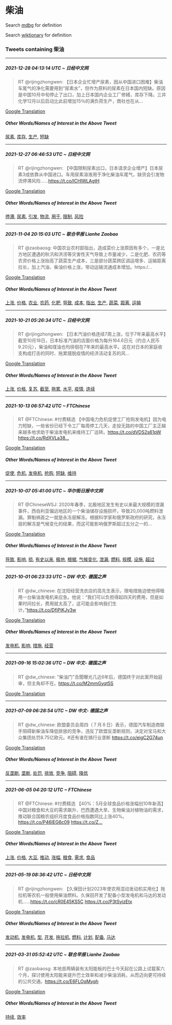 # 柴油

Search [mdbg](https://www.mdbg.net/chinese/dictionary?page=worddict&wdrst=0&wdqb=柴油) for definition

Search [wiktionary](https://en.wiktionary.org/wiki/柴油) for definition

### Tweets containing 柴油

___
##### 2021-12-28 04:13:14 UTC ~ 日经中文网
> RT @rijingzhongwen: 【日本企业忙增产尿素，因从中国进口困难】柴油车尾气的净化需要用到“尿素水”，但作为原料的尿素在日本国内短缺。原因是中国10月中旬停止了出口，加上日本国内企业工厂修繕，库存下降。三井化学12月以后启动比此前增加15％的满负荷生产，商社也在从…

[Google Translation](https://translate.google.com/?hi=en&tab=TT&sl=zh-CN&tl=en&op=translate&text=RT+%40rijingzhongwen%3A+%E3%80%90%E6%97%A5%E6%9C%AC%E4%BC%81%E4%B8%9A%E5%BF%99%E5%A2%9E%E4%BA%A7%E5%B0%BF%E7%B4%A0%EF%BC%8C%E5%9B%A0%E4%BB%8E%E4%B8%AD%E5%9B%BD%E8%BF%9B%E5%8F%A3%E5%9B%B0%E9%9A%BE%E3%80%91%E6%9F%B4%E6%B2%B9%E8%BD%A6%E5%B0%BE%E6%B0%94%E7%9A%84%E5%87%80%E5%8C%96%E9%9C%80%E8%A6%81%E7%94%A8%E5%88%B0%E2%80%9C%E5%B0%BF%E7%B4%A0%E6%B0%B4%E2%80%9D%EF%BC%8C%E4%BD%86%E4%BD%9C%E4%B8%BA%E5%8E%9F%E6%96%99%E7%9A%84%E5%B0%BF%E7%B4%A0%E5%9C%A8%E6%97%A5%E6%9C%AC%E5%9B%BD%E5%86%85%E7%9F%AD%E7%BC%BA%E3%80%82%E5%8E%9F%E5%9B%A0%E6%98%AF%E4%B8%AD%E5%9B%BD10%E6%9C%88%E4%B8%AD%E6%97%AC%E5%81%9C%E6%AD%A2%E4%BA%86%E5%87%BA%E5%8F%A3%EF%BC%8C%E5%8A%A0%E4%B8%8A%E6%97%A5%E6%9C%AC%E5%9B%BD%E5%86%85%E4%BC%81%E4%B8%9A%E5%B7%A5%E5%8E%82%E4%BF%AE%E7%B9%95%EF%BC%8C%E5%BA%93%E5%AD%98%E4%B8%8B%E9%99%8D%E3%80%82%E4%B8%89%E4%BA%95%E5%8C%96%E5%AD%A612%E6%9C%88%E4%BB%A5%E5%90%8E%E5%90%AF%E5%8A%A8%E6%AF%94%E6%AD%A4%E5%89%8D%E5%A2%9E%E5%8A%A015%EF%BC%85%E7%9A%84%E6%BB%A1%E8%B4%9F%E8%8D%B7%E7%94%9F%E4%BA%A7%EF%BC%8C%E5%95%86%E7%A4%BE%E4%B9%9F%E5%9C%A8%E4%BB%8E%E2%80%A6)
##### Other Words/Names of Interest in the Above Tweet
[尿素](尿素.md), [库存](库存.md), [生产](生产.md), [短缺](短缺.md)
___
##### 2021-12-27 06:46:53 UTC ~ 日经中文网
> RT @rijingzhongwen: 【中国限制尿素出口，日本请求企业增产】日本尿素3成依靠从中国进口。车用尿素溶液用于净化柴油车尾气，缺货会引发物流停滞风险……https://t.co/lCHlWLAgtH

[Google Translation](https://translate.google.com/?hi=en&tab=TT&sl=zh-CN&tl=en&op=translate&text=RT+%40rijingzhongwen%3A+%E3%80%90%E4%B8%AD%E5%9B%BD%E9%99%90%E5%88%B6%E5%B0%BF%E7%B4%A0%E5%87%BA%E5%8F%A3%EF%BC%8C%E6%97%A5%E6%9C%AC%E8%AF%B7%E6%B1%82%E4%BC%81%E4%B8%9A%E5%A2%9E%E4%BA%A7%E3%80%91%E6%97%A5%E6%9C%AC%E5%B0%BF%E7%B4%A03%E6%88%90%E4%BE%9D%E9%9D%A0%E4%BB%8E%E4%B8%AD%E5%9B%BD%E8%BF%9B%E5%8F%A3%E3%80%82%E8%BD%A6%E7%94%A8%E5%B0%BF%E7%B4%A0%E6%BA%B6%E6%B6%B2%E7%94%A8%E4%BA%8E%E5%87%80%E5%8C%96%E6%9F%B4%E6%B2%B9%E8%BD%A6%E5%B0%BE%E6%B0%94%EF%BC%8C%E7%BC%BA%E8%B4%A7%E4%BC%9A%E5%BC%95%E5%8F%91%E7%89%A9%E6%B5%81%E5%81%9C%E6%BB%9E%E9%A3%8E%E9%99%A9%E2%80%A6%E2%80%A6https%3A%2F%2Ft.co%2FlCHlWLAgtH)
##### Other Words/Names of Interest in the Above Tweet
[停滞](停滞.md), [尿素](尿素.md), [引发](引发.md), [物流](物流.md), [用于](用于.md), [限制](限制.md), [风险](风险.md)
___
##### 2021-11-04 20:15:03 UTC ~ 联合早报 Lianhe Zaobao
> RT @zaobaosg: 中国农业农村部指出，造成菜价上涨原因有多个，一是北方地区遭遇的秋汛和洪涝等灾害性天气导致上市量减少，二是化肥、农药等农资价格上涨抬高了蔬菜生产成本，三是部分蔬菜跨区调运增多、运输距离拉长，加上汽油、柴油价格上涨，带动运输流通成本增加。https:/…

[Google Translation](https://translate.google.com/?hi=en&tab=TT&sl=zh-CN&tl=en&op=translate&text=RT+%40zaobaosg%3A+%E4%B8%AD%E5%9B%BD%E5%86%9C%E4%B8%9A%E5%86%9C%E6%9D%91%E9%83%A8%E6%8C%87%E5%87%BA%EF%BC%8C%E9%80%A0%E6%88%90%E8%8F%9C%E4%BB%B7%E4%B8%8A%E6%B6%A8%E5%8E%9F%E5%9B%A0%E6%9C%89%E5%A4%9A%E4%B8%AA%EF%BC%8C%E4%B8%80%E6%98%AF%E5%8C%97%E6%96%B9%E5%9C%B0%E5%8C%BA%E9%81%AD%E9%81%87%E7%9A%84%E7%A7%8B%E6%B1%9B%E5%92%8C%E6%B4%AA%E6%B6%9D%E7%AD%89%E7%81%BE%E5%AE%B3%E6%80%A7%E5%A4%A9%E6%B0%94%E5%AF%BC%E8%87%B4%E4%B8%8A%E5%B8%82%E9%87%8F%E5%87%8F%E5%B0%91%EF%BC%8C%E4%BA%8C%E6%98%AF%E5%8C%96%E8%82%A5%E3%80%81%E5%86%9C%E8%8D%AF%E7%AD%89%E5%86%9C%E8%B5%84%E4%BB%B7%E6%A0%BC%E4%B8%8A%E6%B6%A8%E6%8A%AC%E9%AB%98%E4%BA%86%E8%94%AC%E8%8F%9C%E7%94%9F%E4%BA%A7%E6%88%90%E6%9C%AC%EF%BC%8C%E4%B8%89%E6%98%AF%E9%83%A8%E5%88%86%E8%94%AC%E8%8F%9C%E8%B7%A8%E5%8C%BA%E8%B0%83%E8%BF%90%E5%A2%9E%E5%A4%9A%E3%80%81%E8%BF%90%E8%BE%93%E8%B7%9D%E7%A6%BB%E6%8B%89%E9%95%BF%EF%BC%8C%E5%8A%A0%E4%B8%8A%E6%B1%BD%E6%B2%B9%E3%80%81%E6%9F%B4%E6%B2%B9%E4%BB%B7%E6%A0%BC%E4%B8%8A%E6%B6%A8%EF%BC%8C%E5%B8%A6%E5%8A%A8%E8%BF%90%E8%BE%93%E6%B5%81%E9%80%9A%E6%88%90%E6%9C%AC%E5%A2%9E%E5%8A%A0%E3%80%82https%3A%2F%E2%80%A6)
##### Other Words/Names of Interest in the Above Tweet
[上涨](上涨.md), [价格](价格.md), [农业](农业.md), [农药](农药.md), [化肥](化肥.md), [导致](导致.md), [成本](成本.md), [指出](指出.md), [生产](生产.md), [蔬菜](蔬菜.md), [距离](距离.md), [运输](运输.md)
___
##### 2021-10-21 05:26:34 UTC ~ 日经中文网
> RT @rijingzhongwen: 【日本汽油价格连续7周上涨，位于7年来最高水平】截至10月18日，日本标准汽油的店面价格为每升164.6日元（约合人民币9.20元），柴油和煤油也均徘徊在7年来的最高水平。这在对日本的家庭收支构成打击的同时、拖累摆脱疫情的经济活动复苏的风…

[Google Translation](https://translate.google.com/?hi=en&tab=TT&sl=zh-CN&tl=en&op=translate&text=RT+%40rijingzhongwen%3A+%E3%80%90%E6%97%A5%E6%9C%AC%E6%B1%BD%E6%B2%B9%E4%BB%B7%E6%A0%BC%E8%BF%9E%E7%BB%AD7%E5%91%A8%E4%B8%8A%E6%B6%A8%EF%BC%8C%E4%BD%8D%E4%BA%8E7%E5%B9%B4%E6%9D%A5%E6%9C%80%E9%AB%98%E6%B0%B4%E5%B9%B3%E3%80%91%E6%88%AA%E8%87%B310%E6%9C%8818%E6%97%A5%EF%BC%8C%E6%97%A5%E6%9C%AC%E6%A0%87%E5%87%86%E6%B1%BD%E6%B2%B9%E7%9A%84%E5%BA%97%E9%9D%A2%E4%BB%B7%E6%A0%BC%E4%B8%BA%E6%AF%8F%E5%8D%87164.6%E6%97%A5%E5%85%83%EF%BC%88%E7%BA%A6%E5%90%88%E4%BA%BA%E6%B0%91%E5%B8%819.20%E5%85%83%EF%BC%89%EF%BC%8C%E6%9F%B4%E6%B2%B9%E5%92%8C%E7%85%A4%E6%B2%B9%E4%B9%9F%E5%9D%87%E5%BE%98%E5%BE%8A%E5%9C%A87%E5%B9%B4%E6%9D%A5%E7%9A%84%E6%9C%80%E9%AB%98%E6%B0%B4%E5%B9%B3%E3%80%82%E8%BF%99%E5%9C%A8%E5%AF%B9%E6%97%A5%E6%9C%AC%E7%9A%84%E5%AE%B6%E5%BA%AD%E6%94%B6%E6%94%AF%E6%9E%84%E6%88%90%E6%89%93%E5%87%BB%E7%9A%84%E5%90%8C%E6%97%B6%E3%80%81%E6%8B%96%E7%B4%AF%E6%91%86%E8%84%B1%E7%96%AB%E6%83%85%E7%9A%84%E7%BB%8F%E6%B5%8E%E6%B4%BB%E5%8A%A8%E5%A4%8D%E8%8B%8F%E7%9A%84%E9%A3%8E%E2%80%A6)
##### Other Words/Names of Interest in the Above Tweet
[上涨](上涨.md), [价格](价格.md), [复苏](复苏.md), [截至](截至.md), [拖累](拖累.md), [水平](水平.md), [疫情](疫情.md), [连续](连续.md)
___
##### 2021-10-13 06:57:42 UTC ~ FTChinese
> RT @FTChinese: #付费精选 【中国电力危机促使工厂抢购发电机】因为电力短缺，一些省份已经下令工厂每周停工几天，走投无路的中国工厂主正越来越多地求助于柴油发电机来维持工厂运转。https://t.co/dVDS2s61pW https://t.co/RdXVLa38…

[Google Translation](https://translate.google.com/?hi=en&tab=TT&sl=zh-CN&tl=en&op=translate&text=RT+%40FTChinese%3A+%23%E4%BB%98%E8%B4%B9%E7%B2%BE%E9%80%89+%E3%80%90%E4%B8%AD%E5%9B%BD%E7%94%B5%E5%8A%9B%E5%8D%B1%E6%9C%BA%E4%BF%83%E4%BD%BF%E5%B7%A5%E5%8E%82%E6%8A%A2%E8%B4%AD%E5%8F%91%E7%94%B5%E6%9C%BA%E3%80%91%E5%9B%A0%E4%B8%BA%E7%94%B5%E5%8A%9B%E7%9F%AD%E7%BC%BA%EF%BC%8C%E4%B8%80%E4%BA%9B%E7%9C%81%E4%BB%BD%E5%B7%B2%E7%BB%8F%E4%B8%8B%E4%BB%A4%E5%B7%A5%E5%8E%82%E6%AF%8F%E5%91%A8%E5%81%9C%E5%B7%A5%E5%87%A0%E5%A4%A9%EF%BC%8C%E8%B5%B0%E6%8A%95%E6%97%A0%E8%B7%AF%E7%9A%84%E4%B8%AD%E5%9B%BD%E5%B7%A5%E5%8E%82%E4%B8%BB%E6%AD%A3%E8%B6%8A%E6%9D%A5%E8%B6%8A%E5%A4%9A%E5%9C%B0%E6%B1%82%E5%8A%A9%E4%BA%8E%E6%9F%B4%E6%B2%B9%E5%8F%91%E7%94%B5%E6%9C%BA%E6%9D%A5%E7%BB%B4%E6%8C%81%E5%B7%A5%E5%8E%82%E8%BF%90%E8%BD%AC%E3%80%82https%3A%2F%2Ft.co%2FdVDS2s61pW+https%3A%2F%2Ft.co%2FRdXVLa38%E2%80%A6)
##### Other Words/Names of Interest in the Above Tweet
[促使](促使.md), [危机](危机.md), [发电机](发电机.md), [抢购](抢购.md), [短缺](短缺.md), [维持](维持.md)
___
##### 2021-10-07 05:41:00 UTC ~ 华尔街日报中文网
> RT @ChineseWSJ: 2020年春季，北极地区发生有史以来最大规模的泄漏事件，西伯利亚偏远地区的一个柴油储存设施损坏，导致20,000吨燃料泄漏。罪魁祸首之一就是永冻层解冻。根据科学家和俄罗斯政府的研究，永冻层的解冻是气候变化的结果，而这可能影响俄罗斯超过五分之一的…

[Google Translation](https://translate.google.com/?hi=en&tab=TT&sl=zh-CN&tl=en&op=translate&text=RT+%40ChineseWSJ%3A+2020%E5%B9%B4%E6%98%A5%E5%AD%A3%EF%BC%8C%E5%8C%97%E6%9E%81%E5%9C%B0%E5%8C%BA%E5%8F%91%E7%94%9F%E6%9C%89%E5%8F%B2%E4%BB%A5%E6%9D%A5%E6%9C%80%E5%A4%A7%E8%A7%84%E6%A8%A1%E7%9A%84%E6%B3%84%E6%BC%8F%E4%BA%8B%E4%BB%B6%EF%BC%8C%E8%A5%BF%E4%BC%AF%E5%88%A9%E4%BA%9A%E5%81%8F%E8%BF%9C%E5%9C%B0%E5%8C%BA%E7%9A%84%E4%B8%80%E4%B8%AA%E6%9F%B4%E6%B2%B9%E5%82%A8%E5%AD%98%E8%AE%BE%E6%96%BD%E6%8D%9F%E5%9D%8F%EF%BC%8C%E5%AF%BC%E8%87%B420%2C000%E5%90%A8%E7%87%83%E6%96%99%E6%B3%84%E6%BC%8F%E3%80%82%E7%BD%AA%E9%AD%81%E7%A5%B8%E9%A6%96%E4%B9%8B%E4%B8%80%E5%B0%B1%E6%98%AF%E6%B0%B8%E5%86%BB%E5%B1%82%E8%A7%A3%E5%86%BB%E3%80%82%E6%A0%B9%E6%8D%AE%E7%A7%91%E5%AD%A6%E5%AE%B6%E5%92%8C%E4%BF%84%E7%BD%97%E6%96%AF%E6%94%BF%E5%BA%9C%E7%9A%84%E7%A0%94%E7%A9%B6%EF%BC%8C%E6%B0%B8%E5%86%BB%E5%B1%82%E7%9A%84%E8%A7%A3%E5%86%BB%E6%98%AF%E6%B0%94%E5%80%99%E5%8F%98%E5%8C%96%E7%9A%84%E7%BB%93%E6%9E%9C%EF%BC%8C%E8%80%8C%E8%BF%99%E5%8F%AF%E8%83%BD%E5%BD%B1%E5%93%8D%E4%BF%84%E7%BD%97%E6%96%AF%E8%B6%85%E8%BF%87%E4%BA%94%E5%88%86%E4%B9%8B%E4%B8%80%E7%9A%84%E2%80%A6)
##### Other Words/Names of Interest in the Above Tweet
[导致](导致.md), [影响](影响.md), [损](损.md), [有史以来](有史以来.md), [极地](极地.md), [根据](根据.md), [气候变化](气候变化.md), [泄漏](泄漏.md), [燃料](燃料.md), [规模](规模.md), [设施](设施.md), [超过](超过.md)
___
##### 2021-10-01 06:23:33 UTC ~ DW 中文- 德国之声
> RT @dw_chinese: 在沈阳经营洗衣店的高先生表示，限电措施迫使他得租用一台柴油发电机来应急。他说：“我们可以负担得起四天的费用，但是如果时间拉长，费用就太高了，这可能会影响我们生计。”https://t.co/DfiPiKJy3w

[Google Translation](https://translate.google.com/?hi=en&tab=TT&sl=zh-CN&tl=en&op=translate&text=RT+%40dw_chinese%3A+%E5%9C%A8%E6%B2%88%E9%98%B3%E7%BB%8F%E8%90%A5%E6%B4%97%E8%A1%A3%E5%BA%97%E7%9A%84%E9%AB%98%E5%85%88%E7%94%9F%E8%A1%A8%E7%A4%BA%EF%BC%8C%E9%99%90%E7%94%B5%E6%8E%AA%E6%96%BD%E8%BF%AB%E4%BD%BF%E4%BB%96%E5%BE%97%E7%A7%9F%E7%94%A8%E4%B8%80%E5%8F%B0%E6%9F%B4%E6%B2%B9%E5%8F%91%E7%94%B5%E6%9C%BA%E6%9D%A5%E5%BA%94%E6%80%A5%E3%80%82%E4%BB%96%E8%AF%B4%EF%BC%9A%E2%80%9C%E6%88%91%E4%BB%AC%E5%8F%AF%E4%BB%A5%E8%B4%9F%E6%8B%85%E5%BE%97%E8%B5%B7%E5%9B%9B%E5%A4%A9%E7%9A%84%E8%B4%B9%E7%94%A8%EF%BC%8C%E4%BD%86%E6%98%AF%E5%A6%82%E6%9E%9C%E6%97%B6%E9%97%B4%E6%8B%89%E9%95%BF%EF%BC%8C%E8%B4%B9%E7%94%A8%E5%B0%B1%E5%A4%AA%E9%AB%98%E4%BA%86%EF%BC%8C%E8%BF%99%E5%8F%AF%E8%83%BD%E4%BC%9A%E5%BD%B1%E5%93%8D%E6%88%91%E4%BB%AC%E7%94%9F%E8%AE%A1%E3%80%82%E2%80%9Dhttps%3A%2F%2Ft.co%2FDfiPiKJy3w)
##### Other Words/Names of Interest in the Above Tweet
[发电机](发电机.md), [影响](影响.md), [措施](措施.md), [经营](经营.md)
___
##### 2021-09-16 15:02:36 UTC ~ DW 中文- 德国之声
> RT @dw_chinese: "柴油门"丑聞曝光几近6年后，德国终于对此案开始庭审，但主角却不在。https://t.co/M2mmGyqt5S

[Google Translation](https://translate.google.com/?hi=en&tab=TT&sl=zh-CN&tl=en&op=translate&text=RT+%40dw_chinese%3A+%22%E6%9F%B4%E6%B2%B9%E9%97%A8%22%E4%B8%91%E8%81%9E%E6%9B%9D%E5%85%89%E5%87%A0%E8%BF%916%E5%B9%B4%E5%90%8E%EF%BC%8C%E5%BE%B7%E5%9B%BD%E7%BB%88%E4%BA%8E%E5%AF%B9%E6%AD%A4%E6%A1%88%E5%BC%80%E5%A7%8B%E5%BA%AD%E5%AE%A1%EF%BC%8C%E4%BD%86%E4%B8%BB%E8%A7%92%E5%8D%B4%E4%B8%8D%E5%9C%A8%E3%80%82https%3A%2F%2Ft.co%2FM2mmGyqt5S)
___
##### 2021-07-09 06:28:54 UTC ~ DW 中文- 德国之声
> RT @dw_chinese: 欧盟委员会周四（７月８日）表示，德国汽车制造商联手阻碍新柴油车降低排放的竞争，违反了欧盟反垄断规则，决定对宝马和大众集团处罚8.75亿欧元。#还有谁在搞行业垄断  https://t.co/eigC2G74un

[Google Translation](https://translate.google.com/?hi=en&tab=TT&sl=zh-CN&tl=en&op=translate&text=RT+%40dw_chinese%3A+%E6%AC%A7%E7%9B%9F%E5%A7%94%E5%91%98%E4%BC%9A%E5%91%A8%E5%9B%9B%EF%BC%88%EF%BC%97%E6%9C%88%EF%BC%98%E6%97%A5%EF%BC%89%E8%A1%A8%E7%A4%BA%EF%BC%8C%E5%BE%B7%E5%9B%BD%E6%B1%BD%E8%BD%A6%E5%88%B6%E9%80%A0%E5%95%86%E8%81%94%E6%89%8B%E9%98%BB%E7%A2%8D%E6%96%B0%E6%9F%B4%E6%B2%B9%E8%BD%A6%E9%99%8D%E4%BD%8E%E6%8E%92%E6%94%BE%E7%9A%84%E7%AB%9E%E4%BA%89%EF%BC%8C%E8%BF%9D%E5%8F%8D%E4%BA%86%E6%AC%A7%E7%9B%9F%E5%8F%8D%E5%9E%84%E6%96%AD%E8%A7%84%E5%88%99%EF%BC%8C%E5%86%B3%E5%AE%9A%E5%AF%B9%E5%AE%9D%E9%A9%AC%E5%92%8C%E5%A4%A7%E4%BC%97%E9%9B%86%E5%9B%A2%E5%A4%84%E7%BD%9A8.75%E4%BA%BF%E6%AC%A7%E5%85%83%E3%80%82%23%E8%BF%98%E6%9C%89%E8%B0%81%E5%9C%A8%E6%90%9E%E8%A1%8C%E4%B8%9A%E5%9E%84%E6%96%AD++https%3A%2F%2Ft.co%2FeigC2G74un)
##### Other Words/Names of Interest in the Above Tweet
[反垄断](反垄断.md), [垄断](垄断.md), [处罚](处罚.md), [排放](排放.md), [竞争](竞争.md), [阻碍](阻碍.md), [降低](降低.md)
___
##### 2021-06-05 04:20:12 UTC ~ FTChinese
> RT @FTChinese: #付费精选 【40%：5月全球食品价格涨幅创10年新高】中国对粮食和大豆的需求飙升、巴西遭遇大旱、生物柴油对植物油的需求，推动联合国粮农组织月度食品价格指数同比上涨40%。https://t.co/P46IEG6c09 https://t.co/Z…

[Google Translation](https://translate.google.com/?hi=en&tab=TT&sl=zh-CN&tl=en&op=translate&text=RT+%40FTChinese%3A+%23%E4%BB%98%E8%B4%B9%E7%B2%BE%E9%80%89+%E3%80%9040%25%EF%BC%9A5%E6%9C%88%E5%85%A8%E7%90%83%E9%A3%9F%E5%93%81%E4%BB%B7%E6%A0%BC%E6%B6%A8%E5%B9%85%E5%88%9B10%E5%B9%B4%E6%96%B0%E9%AB%98%E3%80%91%E4%B8%AD%E5%9B%BD%E5%AF%B9%E7%B2%AE%E9%A3%9F%E5%92%8C%E5%A4%A7%E8%B1%86%E7%9A%84%E9%9C%80%E6%B1%82%E9%A3%99%E5%8D%87%E3%80%81%E5%B7%B4%E8%A5%BF%E9%81%AD%E9%81%87%E5%A4%A7%E6%97%B1%E3%80%81%E7%94%9F%E7%89%A9%E6%9F%B4%E6%B2%B9%E5%AF%B9%E6%A4%8D%E7%89%A9%E6%B2%B9%E7%9A%84%E9%9C%80%E6%B1%82%EF%BC%8C%E6%8E%A8%E5%8A%A8%E8%81%94%E5%90%88%E5%9B%BD%E7%B2%AE%E5%86%9C%E7%BB%84%E7%BB%87%E6%9C%88%E5%BA%A6%E9%A3%9F%E5%93%81%E4%BB%B7%E6%A0%BC%E6%8C%87%E6%95%B0%E5%90%8C%E6%AF%94%E4%B8%8A%E6%B6%A840%25%E3%80%82https%3A%2F%2Ft.co%2FP46IEG6c09+https%3A%2F%2Ft.co%2FZ%E2%80%A6)
##### Other Words/Names of Interest in the Above Tweet
[上涨](上涨.md), [价格](价格.md), [大豆](大豆.md), [推动](推动.md), [涨幅](涨幅.md), [粮食](粮食.md), [需求](需求.md), [食品](食品.md)
___
##### 2021-05-19 08:36:42 UTC ~ 日经中文网
> RT @rijingzhongwen: 【久保田计划2023年使农用混动发动机实用化】拖拉机等农机一般使用柴油燃料。久保田开发了配备小型发电机和马达的发动机……https://t.co/cR0E45KS5C https://t.co/P3tSyjzEtx

[Google Translation](https://translate.google.com/?hi=en&tab=TT&sl=zh-CN&tl=en&op=translate&text=RT+%40rijingzhongwen%3A+%E3%80%90%E4%B9%85%E4%BF%9D%E7%94%B0%E8%AE%A1%E5%88%922023%E5%B9%B4%E4%BD%BF%E5%86%9C%E7%94%A8%E6%B7%B7%E5%8A%A8%E5%8F%91%E5%8A%A8%E6%9C%BA%E5%AE%9E%E7%94%A8%E5%8C%96%E3%80%91%E6%8B%96%E6%8B%89%E6%9C%BA%E7%AD%89%E5%86%9C%E6%9C%BA%E4%B8%80%E8%88%AC%E4%BD%BF%E7%94%A8%E6%9F%B4%E6%B2%B9%E7%87%83%E6%96%99%E3%80%82%E4%B9%85%E4%BF%9D%E7%94%B0%E5%BC%80%E5%8F%91%E4%BA%86%E9%85%8D%E5%A4%87%E5%B0%8F%E5%9E%8B%E5%8F%91%E7%94%B5%E6%9C%BA%E5%92%8C%E9%A9%AC%E8%BE%BE%E7%9A%84%E5%8F%91%E5%8A%A8%E6%9C%BA%E2%80%A6%E2%80%A6https%3A%2F%2Ft.co%2FcR0E45KS5C+https%3A%2F%2Ft.co%2FP3tSyjzEtx)
##### Other Words/Names of Interest in the Above Tweet
[发动机](发动机.md), [发电机](发电机.md), [型](型.md), [开发](开发.md), [拖拉机](拖拉机.md), [燃料](燃料.md), [计划](计划.md), [配备](配备.md), [马达](马达.md)
___
##### 2021-03-31 05:52:42 UTC ~ 联合早报 Lianhe Zaobao
> RT @zaobaosg: 本地首两辆装有太阳能板的巴士今天起在公路上试载客六个月，探讨使用太阳能来提升巴士效率和减少柴油消耗，从而迈向更可持续的公共交通。https://t.co/E6FLOqMyqh

[Google Translation](https://translate.google.com/?hi=en&tab=TT&sl=zh-CN&tl=en&op=translate&text=RT+%40zaobaosg%3A+%E6%9C%AC%E5%9C%B0%E9%A6%96%E4%B8%A4%E8%BE%86%E8%A3%85%E6%9C%89%E5%A4%AA%E9%98%B3%E8%83%BD%E6%9D%BF%E7%9A%84%E5%B7%B4%E5%A3%AB%E4%BB%8A%E5%A4%A9%E8%B5%B7%E5%9C%A8%E5%85%AC%E8%B7%AF%E4%B8%8A%E8%AF%95%E8%BD%BD%E5%AE%A2%E5%85%AD%E4%B8%AA%E6%9C%88%EF%BC%8C%E6%8E%A2%E8%AE%A8%E4%BD%BF%E7%94%A8%E5%A4%AA%E9%98%B3%E8%83%BD%E6%9D%A5%E6%8F%90%E5%8D%87%E5%B7%B4%E5%A3%AB%E6%95%88%E7%8E%87%E5%92%8C%E5%87%8F%E5%B0%91%E6%9F%B4%E6%B2%B9%E6%B6%88%E8%80%97%EF%BC%8C%E4%BB%8E%E8%80%8C%E8%BF%88%E5%90%91%E6%9B%B4%E5%8F%AF%E6%8C%81%E7%BB%AD%E7%9A%84%E5%85%AC%E5%85%B1%E4%BA%A4%E9%80%9A%E3%80%82https%3A%2F%2Ft.co%2FE6FLOqMyqh)
##### Other Words/Names of Interest in the Above Tweet
[持续](持续.md), [效率](效率.md)
